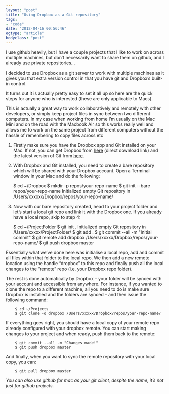 ```yaml
---
layout: "post"
title: "Using Dropbox as a Git repository"
tags: 
- "code"
date: "2012-04-16 00:56:46"
ogtype: "article"
bodyclass: "post"
---
```


I use github heavily, but I have a couple projects that I like to work on across multiple machines, but don’t necessarily want to share them on github, and I already use private repositories…

I decided to use Dropbox as a git server to work with multiple machines as it gives you that extra version control in that you have git and Dropbox’s built-in control.

It turns out it is actually pretty easy to set it all up so here are the quick steps for anyone who is interested (these are only applicable to Macs).

This is actually a great way to work collaboratively and remotely with other developers, or simply keep project files in sync between two different computers. In my case when working from home I’m usually on the Mac Mini and on the road with the Macbook Air so this works really well and allows me to work on the same project from different computers without the hassle of remembering to copy files across etc

1. Firstly make sure you have the Dropbox app and Git installed on your Mac. If not, you can get Dropbox from [here](http://dropbox.com/download) (direct download link) and the latest version of Git from [here](http://git-scm.com/download).
2. With Dropbox and Git installed, you need to create a bare repository which will be shared with your Dropbox account. Open a Terminal window in your Mac and do the following:


    $ cd ~/Dropbox
    $ mkdir -p repos/your-repo-name
    $ git init --bare repos/your-repo-name
    Initialized empty Git repository in /Users/xxxxxx/Dropbox/repos/your-repo-name/
3. Now with our bare repository created, head to your project folder and let’s start a local git repo and link it with the Dropbox one. If you already have a local repo, skip to step 4:


    $ cd ~/ProjectFolder
    $ git init .
    Initialized empty Git repository in /Users/xxxxx/ProjectFolder/
    $ git add .
    $ git commit --all -m "Initial commit"
    $ git remote add dropbox /Users/xxxxx/Dropbox/repos/your-repo-name/
    $ git push dropbox master

Essentially what we’ve done here was initialise a local repo, add and commit all files within that folder to the local repo. We then add a new remote location using the handle “dropbox” to this repo and finally push all the local changes to the “remote” repo (i.e. your Dropbox repo folder).

The rest is done automatically by Dropbox – your folder will be synced with your account and accessible from anywhere. For instance, if you wanted to clone the repo to a different machine, all you need to do is make sure Dropbox is installed and the folders are synced – and then issue the following command:


        $ cd ~/Projects
        $ git clone -o dropbox /Users/xxxxx/Dropbox/repos/your-repo-name/
    


If everything goes right, you should have a local copy of your remote repo already configured with your dropbox remote. You can start making changes to your project and when ready, push them back to the remote:


        $ git commit --all -m "Changes made!"
        $ git push dropbox master
    


And finally, when you want to sync the remote repository with your local copy, you can:


        $ git pull dropbox master
    


*You can also use github for mac as your git client, despite the name, it’s not just for github projects.*